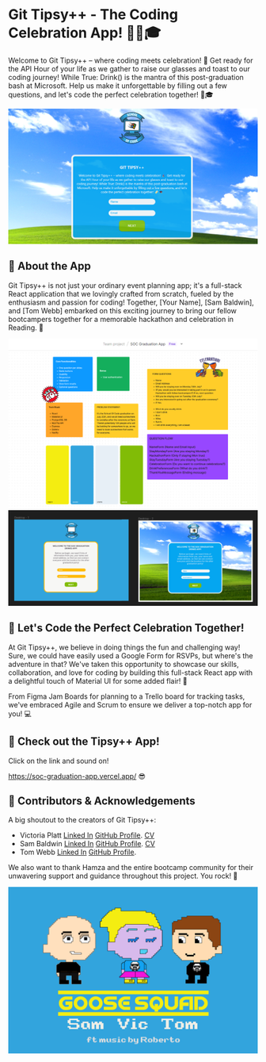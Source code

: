 # Git Tipsy++ - The Coding Celebration App! 🎉🍻🎓

Welcome to Git Tipsy++ – where coding meets celebration! 🎉 Get ready for the API Hour of your life as we gather to raise our glasses and toast to our coding journey! While True: Drink() is the mantra of this post-graduation bash at Microsoft. Help us make it unforgettable by filling out a few questions, and let's code the perfect celebration together! 🍻🎓

![Tipsy++ Main Page](Tipsy++MainPage.png)


## 🎉 About the App

Git Tipsy++ is not just your ordinary event planning app; it's a full-stack React application that we lovingly crafted from scratch, fueled by the enthusiasm and passion for coding! Together, [Your Name], [Sam Baldwin], and [Tom Webb] embarked on this exciting journey to bring our fellow bootcampers together for a memorable hackathon and celebration in Reading. 🚀

![Figjam](Figjam.png)
![Wireframes](wireframes.png)

## 🎉 Let's Code the Perfect Celebration Together!

At Git Tipsy++, we believe in doing things the fun and challenging way! Sure, we could have easily used a Google Form for RSVPs, but where's the adventure in that? We've taken this opportunity to showcase our skills, collaboration, and love for coding by building this full-stack React app with a delightful touch of Material UI for some added flair! 🎨

From Figma Jam Boards for planning to a Trello board for tracking tasks, we've embraced Agile and Scrum to ensure we deliver a top-notch app for you! 💻

## 🚀 Check out the Tipsy++ App!

Click on the link and sound on!

https://soc-graduation-app.vercel.app/ 😎

## 🤝 Contributors & Acknowledgements

A big shoutout to the creators of Git Tipsy++:

- Victoria Platt [Linked In](https://www.linkedin.com/in/vplatt/)  [GitHub Profile](https://github.com/veepgoose). [CV](https://flowcv.com/resume/tidrmg7102)
- Sam Baldwin [Linked In](https://www.linkedin.com/in/sambaldwin1/) [GitHub Profile](https://github.com/SBaldwin-Git). [CV](https://flowcv.com/resume/iflo58kcar)
- Tom Webb [Linked In](https://www.linkedin.com/in/tomwebb10/)  [GitHub Profile](https://github.com/tomwebb2022). 

We also want to thank Hamza and the entire bootcamp community for their unwavering support and guidance throughout this project. You rock! 🤘

![GooseSquad](Goose%20Squad%20Tipsy%2B%2B%20App.png)
